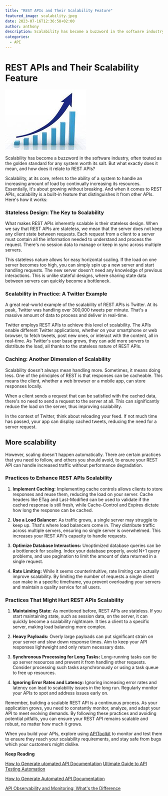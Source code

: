 ```yaml
---
title: "REST APIs and Their Scalability Feature"
featured_image: scalability.jpeg
date: 2023-07-16T12:36:58+02:00
author: anthony 
description: Scalability has become a buzzword in the software industry, often touted as the golden standard for any system worth its salt. But what exactly does it mean, and how does it relate to REST APIs?  
categories:
  - API
---
```


# REST APIs and Their Scalability Feature

![scalability](./scalability.jpeg)

Scalability has become a buzzword in the software industry, often touted as the golden standard for any system worth its salt. But what exactly does it mean, and how does it relate to REST APIs? 

Scalability, at its core, refers to the ability of a system to handle an increasing amount of load by continually increasing its resources. Essentially, it's about growing without breaking. And when it comes to REST APIs, scalability is a built-in feature that distinguishes it from other APIs. Here's how it works:

### **Stateless Design: The Key to Scalability**

What makes REST APIs inherently scalable is their stateless design. When we say that REST APIs are stateless, we mean that the server does not keep any client state between requests. Each request from a client to a server must contain all the information needed to understand and process the request. There's no session data to manage or keep in sync across multiple servers.

This stateless nature allows for easy horizontal scaling. If the load on one server becomes too high, you can simply spin up a new server and start handling requests. The new server doesn't need any knowledge of previous interactions. This is unlike stateful designs, where sharing state data between servers can quickly become a bottleneck.

### **Scalability in Practice: A Twitter Example**

A great real-world example of the scalability of REST APIs is Twitter. At its peak, Twitter was handling over 300,000 tweets per minute. That's a massive amount of data to process and deliver in real-time.

Twitter employs REST APIs to achieve this level of scalability. The APIs enable different Twitter applications, whether on your smartphone or web browser, to fetch tweets, post new ones, or interact with the content, all in real-time. As Twitter's user base grows, they can add more servers to distribute the load, all thanks to the stateless nature of REST APIs.

### **Caching: Another Dimension of Scalability**

Scalability doesn't always mean handling more. Sometimes, it means doing less. One of the principles of REST is that responses can be cacheable. This means the client, whether a web browser or a mobile app, can store responses locally.

When a client sends a request that can be satisfied with the cached data, there's no need to send a request to the server at all. This can significantly reduce the load on the server, thus improving scalability. 

In the context of Twitter, think about reloading your feed. If not much time has passed, your app can display cached tweets, reducing the need for a server request.


## More scalability
However, scaling doesn't happen automatically. There are certain practices that you need to follow, and others you should avoid, to ensure your REST API can handle increased traffic without performance degradation.


### **Practices to Enhance REST APIs Scalability**

1. **Implement Caching:** Implementing cache controls allows clients to store responses and reuse them, reducing the load on your server. Cache headers like ETag and Last-Modified can be used to validate if the cached response is still fresh, while Cache-Control and Expires dictate how long the response can be cached.

2. **Use a Load Balancer:** As traffic grows, a single server may struggle to keep up. That's where load balancers come in. They distribute traffic across multiple servers, ensuring no single server is overwhelmed. This increases your REST API's capacity to handle requests.

3. **Optimize Database Interactions:** Unoptimized database queries can be a bottleneck for scaling. Index your database properly, avoid N+1 query problems, and use pagination to limit the amount of data returned in a single request.

4. **Rate Limiting:** While it seems counterintuitive, rate limiting can actually improve scalability. By limiting the number of requests a single client can make in a specific timeframe, you prevent overloading your servers and maintain a quality service for all users.

### **Practices That Might Hurt REST APIs Scalability**

1. **Maintaining State:** As mentioned before, REST APIs are stateless. If you start maintaining state, such as session data, on the server, it can quickly become a scalability nightmare. It ties a client to a specific server, making load balancing more complex.

2. **Heavy Payloads:** Overly large payloads can put significant strain on your server and slow down response times. Aim to keep your API responses lightweight and only return necessary data.

3. **Synchronous Processing for Long Tasks:** Long-running tasks can tie up server resources and prevent it from handling other requests. Consider processing such tasks asynchronously or using a task queue to free up resources.

4. **Ignoring Error Rates and Latency:** Ignoring increasing error rates and latency can lead to scalability issues in the long run. Regularly monitor your APIs to spot and address issues early on.

Remember, building a scalable REST API is a continuous process. As your application grows, you need to constantly monitor, analyze, and adapt your API to meet evolving demands. By following these practices and avoiding potential pitfalls, you can ensure your REST API remains scalable and robust, no matter how much it grows.

When you build your APIs, explore using [APIToolkit](https://apitoolkit.io) to monitor and test them to ensure they reach your scalability requirements, and stay safe from bugs which your customers might dislike.

**Keep Reading**

[How to Generate utomated API Documentation](https://apitoolkit.io/blog/how-to-generate-automated-api-documentation/)
[Ultimate Guide to API Testing Automation](https://apitoolkit.io/blog/api-testing-automation)

[How to Generate Automated API Documentation](https://apitoolkit.io/blog/how-to-generate-automated-api-documentation/)

[API Observability and Monitoring: What's the Difference](https://apitoolkit.io/blog/api-observability-and-api-monitoring/)
